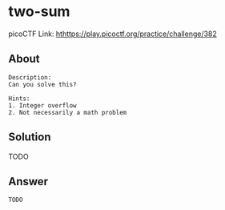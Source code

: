 # two-sum
picoCTF Link: [hthttps://play.picoctf.org/practice/challenge/382](hthttps://play.picoctf.org/practice/challenge/382)

## About

```
Description:
Can you solve this?

Hints:
1. Integer overflow
2. Not necessarily a math problem
```

## Solution

TODO

## Answer

```
TODO